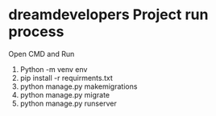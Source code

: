 # dreamdevelopers Project run process

Open CMD and Run

1. Python -m venv env
2. pip install -r requirments.txt
3. python manage.py makemigrations
4. python manage.py migrate
5. python manage.py runserver

